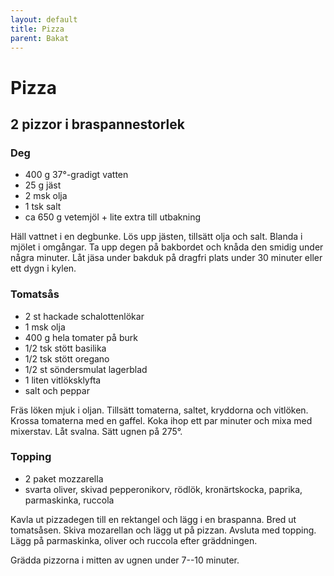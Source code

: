 ```yaml
---
layout: default
title: Pizza
parent: Bakat
---
```

# Pizza

## 2 pizzor i braspannestorlek

### Deg

-   400 g 37°-gradigt vatten
-   25 g jäst
-   2 msk olja
-   1 tsk salt
-   ca 650 g vetemjöl + lite extra till utbakning

Häll vattnet i en degbunke. Lös upp jästen, tillsätt olja och salt.
Blanda i mjölet i omgångar. Ta upp degen på bakbordet och knåda den
smidig under några minuter. Låt jäsa under bakduk på dragfri plats under
30 minuter eller ett dygn i kylen.

### Tomatsås

-   2 st hackade schalottenlökar
-   1 msk olja
-   400 g hela tomater på burk
-   1/2 tsk stött basilika
-   1/2 tsk stött oregano
-   1/2 st söndersmulat lagerblad
-   1 liten vitlöksklyfta
-   salt och peppar

Fräs löken mjuk i oljan. Tillsätt tomaterna, saltet, kryddorna och
vitlöken. Krossa tomaterna med en gaffel. Koka ihop ett par minuter och
mixa med mixerstav. Låt svalna. Sätt ugnen på 275°.

### Topping

-   2 paket mozzarella
-   svarta oliver, skivad pepperonikorv, rödlök, kronärtskocka, paprika,
    parmaskinka, ruccola

Kavla ut pizzadegen till en rektangel och lägg i en braspanna. Bred ut
tomatsåsen. Skiva mozarellan och lägg ut på pizzan. Avsluta med topping.
Lägg på parmaskinka, oliver och ruccola efter gräddningen.

Grädda pizzorna i mitten av ugnen under 7--10 minuter.
